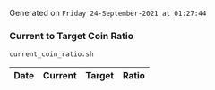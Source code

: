 Generated on `Friday 24-September-2021 at 01:27:44`

### Current to Target Coin Ratio
`current_coin_ratio.sh`

Date|Current|Target|Ratio
---|---|---|---
